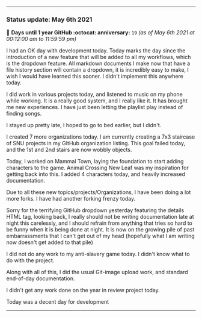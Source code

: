 
***

### Status update: May 6th 2021

🎂 **Days until 1 year GitHub :octocat: anniversary:** `19` _(as of May 6th 2021 at 00:12:00 am to 11:59:59 pm)_

I had an OK day with development today. 
Today marks the day since the introduction of a new feature that will be added to all my workflows, which is the dropdown feature. All markdown documents I make now that have a file history section will contain a dropdown, it is incredibly easy to make, I wish I would have learned this sooner. I didn't implement this anywhere today.

I did work in various projects today, and listened to music on my phone while working. It is a really good system, and I really like it. It has brought me new experiences. I have just been letting the playlist play instead of finding songs. 

I stayed up pretty late, I hoped to go to bed earlier, but I didn't.

I created 7 more organizations today. I am currently creating a 7x3 staircase of SNU projects in my GItHub organization listing. This goal failed today, and the 1st and 2nd stairs are now wobbly objects.

Today, I worked on Mammal Town, laying the foundation to start adding characters to the game. Animal Crossing New Leaf was my inspiration for getting back into this. I added 4 characters today, and heavily increased documentation.

Due to all these new topics/projects/Organizations, I have been doing a lot more forks. I have had another forking frenzy today.

Sorry for the terrifying GitHub dropdown yesterday featuring the details HTML tag, looking back, I really should not be writing documentation late at night this carelessly, and I should refrain from anything that tries so hard to be funny when it is being done at night. It is now on the growing pile of past embarrassments that I can't get out of my head (hopefully what I am writing now doesn't get added to that pile)

I did not do any work to my anti-slavery game today. I didn't know what to do with the project.

Along with all of this, I did the usual Git-image upload work, and standard end-of-day documentation.

I didn't get any work done on the year in review project today.

Today was a decent day for development

***


